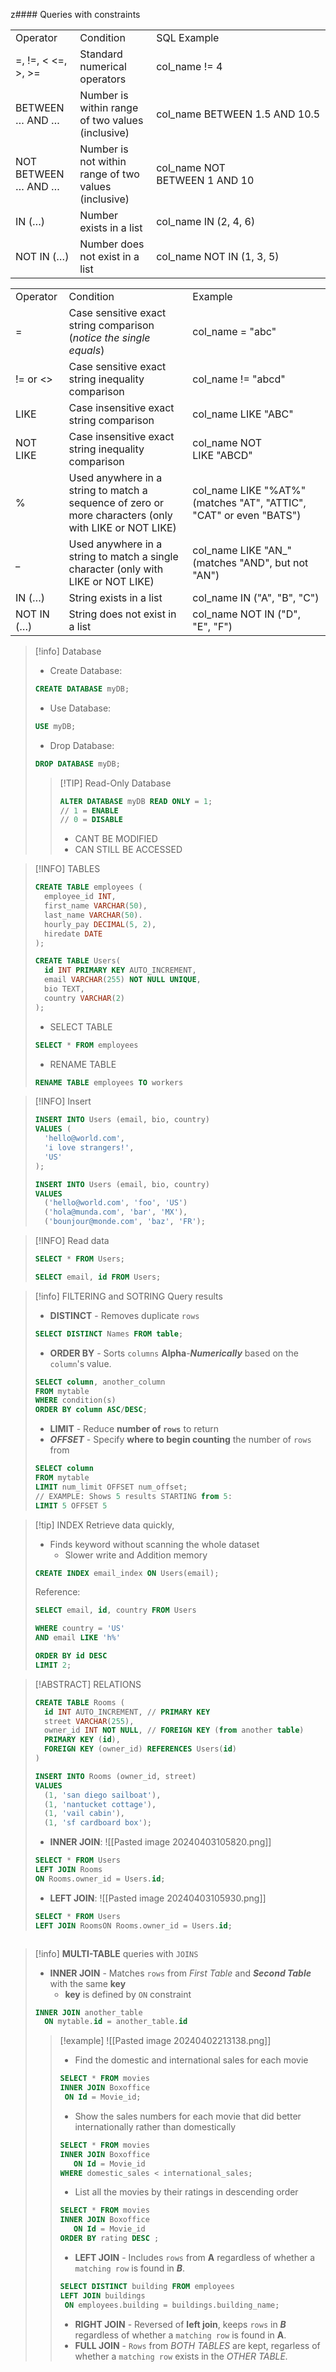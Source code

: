 z#### Queries with constraints

|                     |                                                      |                               |
| ------------------- | ---------------------------------------------------- | ----------------------------- |
| Operator            | Condition                                            | SQL Example                   |
| =, !=, < <=, >, >=  | Standard numerical operators                         | col_name != 4                 |
| BETWEEN … AND …     | Number is within range of two values (inclusive)     | col_name BETWEEN 1.5 AND 10.5 |
| NOT BETWEEN … AND … | Number is not within range of two values (inclusive) | col_name NOT BETWEEN 1 AND 10 |
| IN (…)              | Number exists in a list                              | col_name IN (2, 4, 6)         |
| NOT IN (…)          | Number does not exist in a list                      | col_name NOT IN (1, 3, 5)     |

|            |                                                                                                       |                                                                         |
| ---------- | ----------------------------------------------------------------------------------------------------- | ----------------------------------------------------------------------- |
| Operator   | Condition                                                                                             | Example                                                                 |
| =          | Case sensitive exact string comparison (_notice the single equals_)                                   | col_name = "abc"                                                        |
| != or <>   | Case sensitive exact string inequality comparison                                                     | col_name != "abcd"                                                      |
| LIKE       | Case insensitive exact string comparison                                                              | col_name LIKE "ABC"                                                     |
| NOT LIKE   | Case insensitive exact string inequality comparison                                                   | col_name NOT LIKE "ABCD"                                                |
| %          | Used anywhere in a string to match a sequence of zero or more characters (only with LIKE or NOT LIKE) | col_name LIKE "%AT%"  <br>(matches "AT", "ATTIC", "CAT" or even "BATS") |
| _          | Used anywhere in a string to match a single character (only with LIKE or NOT LIKE)                    | col_name LIKE "AN_"  <br>(matches "AND", but not "AN")                  |
| IN (…)     | String exists in a list                                                                               | col_name IN ("A", "B", "C")                                             |
| NOT IN (…) | String does not exist in a list                                                                       | col_name NOT IN ("D", "E", "F")                                         |



>[!info] Database
> - Create Database:
>```SQL
>CREATE DATABASE myDB;
>```
> - Use Database:
> ```sql
> USE myDB;
> ```
> - Drop Database:
> ```sql
> DROP DATABASE myDB;
> ```
>> [!TIP] Read-Only Database
>> ```sql
>> ALTER DATABASE myDB READ ONLY = 1;
>> // 1 = ENABLE
>> // 0 = DISABLE
>> ```
>> - CANT BE MODIFIED
>> - CAN STILL BE ACCESSED
>
>
>


> [!INFO] TABLES
> ```sql
> CREATE TABLE employees (
> 	employee_id INT,
> 	first_name VARCHAR(50),
> 	last_name VARCHAR(50).
> 	hourly_pay DECIMAL(5, 2),
> 	hiredate DATE
> );
> ```
> ```sql
> CREATE TABLE Users(
> 	id INT PRIMARY KEY AUTO_INCREMENT,
> 	email VARCHAR(255) NOT NULL UNIQUE,
> 	bio TEXT,
> 	country VARCHAR(2)
> );
> ```
> 
> - SELECT TABLE
> ```sql
> SELECT * FROM employees
> ```
>  - RENAME TABLE
>```sql
>RENAME TABLE employees TO workers
>```

>[!INFO] Insert
>```sql
>INSERT INTO Users (email, bio, country)
>VALUES (
>	'hello@world.com',
>	'i love strangers!',
>	'US'
>);
>```
>```SQL
>INSERT INTO Users (email, bio, country)
>VALUES
>	('hello@world.com', 'foo', 'US')
>	('hola@munda.com', 'bar', 'MX'),
>	('bounjour@monde.com', 'baz', 'FR');
>```

> [!INFO] Read data
> ```sql
> SELECT * FROM Users;
> 
> SELECT email, id FROM Users;
> ```
> 

> [!info] FILTERING and SOTRING Query results
> - __DISTINCT__ - Removes duplicate `rows`
> ```sql
> SELECT DISTINCT Names FROM table;
> ```
> - __ORDER BY__ - Sorts `columns` __Alpha__-___Numerically___ based on the `column`'s value.
> ```sql
> SELECT column, another_column
> FROM mytable
> WHERE condition(s)
> ORDER BY column ASC/DESC;
> ```
> - __LIMIT__ - Reduce __number of `rows`__ to return
> - ___OFFSET___ - Specify __where to begin counting__ the number of `rows` from
> ```sql
> SELECT column
> FROM mytable
> LIMIT num_limit OFFSET num_offset;
> // EXAMPLE: Shows 5 results STARTING from 5:
> LIMIT 5 OFFSET 5
> ```

> [!tip] INDEX
> Retrieve data quickly,
> - Finds keyword without scanning the whole dataset
> 	- Slower write and Addition memory
> ```sql
> CREATE INDEX email_index ON Users(email);
> ```
> Reference:
> ```sql
> SELECT email, id, country FROM Users
> 
>WHERE country = 'US'
>AND email LIKE 'h%'
>
>ORDER BY id DESC
>LIMIT 2;
> ```


> [!ABSTRACT] RELATIONS
> ```sql
> CREATE TABLE Rooms (
> 	id INT AUTO_INCREMENT, // PRIMARY KEY
> 	street VARCHAR(255),
> 	owner_id INT NOT NULL, // FOREIGN KEY (from another table)
> 	PRIMARY KEY (id),
> 	FOREIGN KEY (owner_id) REFERENCES Users(id)
> )
> ```
> 
> ```sql
> INSERT INTO Rooms (owner_id, street)
> VALUES
> 	(1, 'san diego sailboat'),
> 	(1, 'nantucket cottage'),
> 	(1, 'vail cabin'),
> 	(1, 'sf cardboard box');
> ```
> 
> - __INNER JOIN__:
> ![[Pasted image 20240403105820.png]]
> ```sql
> SELECT * FROM Users
> LEFT JOIN Rooms
> ON Rooms.owner_id = Users.id;
> ```
> - __LEFT JOIN__:
> ![[Pasted image 20240403105930.png]]
> ```sql
> SELECT * FROM Users
> LEFT JOIN RoomsON Rooms.owner_id = Users.id;
> ```
```
```




> [!info] __MULTI-TABLE__ queries with `JOINS`
> - __INNER JOIN__ - Matches `rows` from _First Table_ and ___Second Table___  with the same __key__
> 	- __key__ is defined by `ON` constraint
> ```sql
> INNER JOIN another_table
> 	ON mytable.id = another_table.id
> ```
>> [!example]
>> ![[Pasted image 20240402213138.png]]
>> - Find the domestic and international sales for each movie
>> ```sql
>> SELECT * FROM movies
>> INNER JOIN Boxoffice
>> 	ON Id = Movie_id;
>> ```
>> - Show the sales numbers for each movie that did better internationally rather than domestically
>> ```sql
>> SELECT * FROM movies
>>INNER JOIN Boxoffice
>>    ON Id = Movie_id
>>WHERE domestic_sales < international_sales;
>> ```
>> -  List all the movies by their ratings in descending order
>> ```sql
>> SELECT * FROM movies
>> INNER JOIN Boxoffice
>> 	  ON Id = Movie_id
>> ORDER BY rating DESC ;
>> ```
>> - __LEFT JOIN__ - Includes `rows` from __A__ regardless of whether a `matching row` is found in ___B___.
>> ```sql
>> SELECT DISTINCT building FROM employees
>> LEFT JOIN buildings 
>> 	ON employees.building = buildings.building_name;
>> ```
>> - __RIGHT JOIN__ - Reversed of __left join__, keeps `rows` in ___B___ regardless of whether a `matching row` is found in __A__.
>> - __FULL JOIN__ - `Rows` from _BOTH TABLES_ are kept, regarless of whether a `matching row` exists in the _OTHER TABLE._
